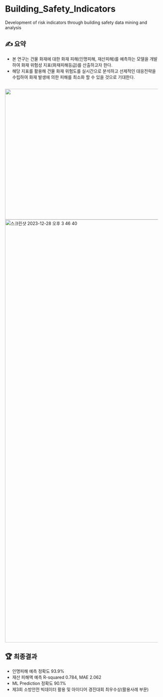 # Building_Safety_Indicators
Development of risk indicators through building safety data mining and analysis


## ✍ 요약
- 본 연구는 건물 화재에 대한 화재 피해(인명피해, 재산피해)를 예측하는 모델을 개발하여 화재 위험성 지표(화재피해등급)를 산출하고자 한다.
- 해당 지표를 활용해 건물 화재 위험도를 실시간으로 분석하고 선제적인 대응전략을 수립하여 화재 발생에 의한 피해를 최소화 할 수 있을 것으로 기대한다.

##
<img src="https://github.com/tgwon/Building_Safety_Indicators/assets/102985590/2d3c5845-223a-467c-9236-1fca465f3c5d"  width="760" height="430">
<img width="1391" alt="스크린샷 2023-12-28 오후 3 46 40" src="https://github.com/GGoodong/IPO_Indicators_CS/assets/132545436/043c6637-b3a6-4757-b447-551864fa676c">

## 🏆 최종결과
- 인명피해 예측 정확도 93.9%
- 재산 피해액 예측 R-squared 0.784, MAE 2.062
- ML Prediction 정확도 90.1%
- 제3회 소방안전 빅데이터 활용 및 아이디어 경진대회 최우수상(활용사례 부문)
